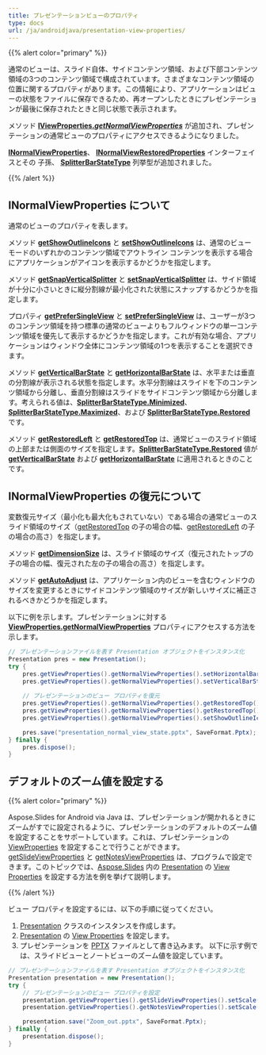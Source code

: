 ```yaml
---
title: プレゼンテーションビューのプロパティ
type: docs
url: /ja/androidjava/presentation-view-properties/
---
```


{{% alert color="primary" %}} 

通常のビューは、スライド自体、サイドコンテンツ領域、および下部コンテンツ領域の3つのコンテンツ領域で構成されています。さまざまなコンテンツ領域の位置に関するプロパティがあります。この情報により、アプリケーションはビューの状態をファイルに保存できるため、再オープンしたときにプレゼンテーションが最後に保存されたときと同じ状態で表示されます。

メソッド [**IViewProperties.*getNormalViewProperties***](https://reference.aspose.com/slides/androidjava/com.aspose.slides/IViewProperties#getNormalViewProperties--) が追加され、プレゼンテーションの通常ビューのプロパティにアクセスできるようになりました。 

[**INormalViewProperties**](https://reference.aspose.com/slides/androidjava/com.aspose.slides/INormalViewProperties)、 [**INormalViewRestoredProperties**](https://reference.aspose.com/slides/androidjava/com.aspose.slides/INormalViewRestoredProperties) インターフェイスとその 子孫、 [**SplitterBarStateType**](https://reference.aspose.com/slides/androidjava/com.aspose.slides/SplitterBarStateType) 列挙型が追加されました。

{{% /alert %}} 


## **INormalViewProperties について** #
通常のビューのプロパティを表します。

メソッド [**getShowOutlineIcons**](https://reference.aspose.com/slides/androidjava/com.aspose.slides/INormalViewProperties#getShowOutlineIcons--) と [**setShowOutlineIcons**](https://reference.aspose.com/slides/androidjava/com.aspose.slides/INormalViewProperties#setShowOutlineIcons-boolean-) は、通常のビュー モードのいずれかのコンテンツ領域でアウトライン コンテンツを表示する場合にアプリケーションがアイコンを表示するかどうかを指定します。

メソッド [**getSnapVerticalSplitter**](https://reference.aspose.com/slides/androidjava/com.aspose.slides/INormalViewProperties#getSnapVerticalSplitter--) と [**setSnapVerticalSplitter**](https://reference.aspose.com/slides/androidjava/com.aspose.slides/INormalViewProperties#setSnapVerticalSplitter-boolean-) は、サイド領域が十分に小さいときに縦分割線が最小化された状態にスナップするかどうかを指定します。

プロパティ [**getPreferSingleView**](https://reference.aspose.com/slides/androidjava/com.aspose.slides/INormalViewProperties#getPreferSingleView--) と [**setPreferSingleView**](https://reference.aspose.com/slides/androidjava/com.aspose.slides/INormalViewProperties#setPreferSingleView-boolean-) は、ユーザーが3つのコンテンツ領域を持つ標準の通常のビューよりもフルウィンドウの単一コンテンツ領域を優先して表示するかどうかを指定します。これが有効な場合、アプリケーションはウィンドウ全体にコンテンツ領域の1つを表示することを選択できます。

メソッド [**getVerticalBarState**](https://reference.aspose.com/slides/androidjava/com.aspose.slides/INormalViewProperties#getVerticalBarState--) と [**getHorizontalBarState**](https://reference.aspose.com/slides/androidjava/com.aspose.slides/INormalViewProperties#getHorizontalBarState--) は、水平または垂直の分割線が表示される状態を指定します。水平分割線はスライドを下のコンテンツ領域から分離し、垂直分割線はスライドをサイドコンテンツ領域から分離します。考えられる値は、[**SplitterBarStateType.Minimized**](https://reference.aspose.com/slides/androidjava/com.aspose.slides/SplitterBarStateType#Minimized)、[**SplitterBarStateType.Maximized**](https://reference.aspose.com/slides/androidjava/com.aspose.slides/SplitterBarStateType#Maximized)、および [**SplitterBarStateType.Restored**](https://reference.aspose.com/slides/androidjava/com.aspose.slides/SplitterBarStateType#Restored) です。

メソッド [**getRestoredLeft**](https://reference.aspose.com/slides/androidjava/com.aspose.slides/INormalViewProperties#getRestoredLeft--) と [**getRestoredTop**](https://reference.aspose.com/slides/androidjava/com.aspose.slides/INormalViewProperties#getRestoredTop--) は、通常ビューのスライド領域の上部または側面のサイズを指定します。[**SplitterBarStateType.Restored**](https://reference.aspose.com/slides/androidjava/com.aspose.slides/SplitterBarStateType#Restored) 値が [**getVerticalBarState**](https://reference.aspose.com/slides/androidjava/com.aspose.slides/INormalViewProperties#getVerticalBarState--) および [**getHorizontalBarState**](https://reference.aspose.com/slides/androidjava/com.aspose.slides/INormalViewProperties#getHorizontalBarState--) に適用されるときのことです。


## **INormalViewProperties の復元について** 
変数復元サイズ（最小化も最大化もされていない）である場合の通常ビューのスライド領域のサイズ（[getRestoredTop](https://reference.aspose.com/slides/androidjava/com.aspose.slides/INormalViewProperties#getRestoredTop--) の子の場合の幅、[getRestoredLeft](https://reference.aspose.com/slides/androidjava/com.aspose.slides/INormalViewProperties#getRestoredLeft--) の子の場合の高さ）を指定します。 

メソッド [**getDimensionSize**](https://reference.aspose.com/slides/androidjava/com.aspose.slides/INormalViewRestoredProperties#getDimensionSize--) は、スライド領域のサイズ（復元されたトップの子の場合の幅、復元された左の子の場合の高さ）を指定します。

メソッド [**getAutoAdjust**](https://reference.aspose.com/slides/androidjava/com.aspose.slides/INormalViewRestoredProperties#getAutoAdjust--) は、アプリケーション内のビューを含むウィンドウのサイズを変更するときにサイドコンテンツ領域のサイズが新しいサイズに補正されるべきかどうかを指定します。

以下に例を示します。プレゼンテーションに対する [**ViewProperties.getNormalViewProperties**](https://reference.aspose.com/slides/androidjava/com.aspose.slides/ViewProperties#getNormalViewProperties--) プロパティにアクセスする方法を示します。

```java
// プレゼンテーションファイルを表す Presentation オブジェクトをインスタンス化
Presentation pres = new Presentation();
try {
    pres.getViewProperties().getNormalViewProperties().setHorizontalBarState(SplitterBarStateType.Restored);
    pres.getViewProperties().getNormalViewProperties().setVerticalBarState(SplitterBarStateType.Maximized);
    
    // プレゼンテーションのビュー プロパティを復元
    pres.getViewProperties().getNormalViewProperties().getRestoredTop().setAutoAdjust(true);
    pres.getViewProperties().getNormalViewProperties().getRestoredTop().setDimensionSize(80);
    pres.getViewProperties().getNormalViewProperties().setShowOutlineIcons(true);

    pres.save("presentation_normal_view_state.pptx", SaveFormat.Pptx);
} finally {
    pres.dispose();
}
```

## **デフォルトのズーム値を設定する**
{{% alert color="primary" %}} 

Aspose.Slides for Android via Java は、プレゼンテーションが開かれるときにズームがすでに設定されるように、プレゼンテーションのデフォルトのズーム値を設定することをサポートしています。これは、プレゼンテーションの [ViewProperties](https://reference.aspose.com/slides/androidjava/com.aspose.slides/ViewProperties) を設定することで行うことができます。[getSlideViewProperties](https://reference.aspose.com/slides/androidjava/com.aspose.slides/ViewProperties#getSlideViewProperties--) と [getNotesViewProperties](https://reference.aspose.com/slides/androidjava/com.aspose.slides/ViewProperties#getNotesViewProperties--) は、プログラムで設定できます。このトピックでは、[Aspose.Slides](/slides/ja/) 内の [Presentation](https://reference.aspose.com/slides/androidjava/com.aspose.slides/presentation) の [View Properties](https://reference.aspose.com/slides/androidjava/com.aspose.slides/ViewProperties) を設定する方法を例を挙げて説明します。

{{% /alert %}} 

ビュー プロパティを設定するには、以下の手順に従ってください。

1. [Presentation](https://reference.aspose.com/slides/androidjava/com.aspose.slides/presentation) クラスのインスタンスを作成します。
1. [Presentation](https://reference.aspose.com/slides/androidjava/com.aspose.slides/presentation) の [View Properties](https://reference.aspose.com/slides/androidjava/com.aspose.slides/ViewProperties) を設定します。
1. プレゼンテーションを [PPTX](https://docs.fileformat.com/presentation/pptx/) ファイルとして書き込みます。
   以下に示す例では、スライドビューとノートビューのズーム値を設定しています。

```java
// プレゼンテーションファイルを表す Presentation オブジェクトをインスタンス化
Presentation presentation = new Presentation();
try {
    // プレゼンテーションのビュー プロパティを設定
    presentation.getViewProperties().getSlideViewProperties().setScale(100); // スライドビューのズーム値（パーセンテージ）
    presentation.getViewProperties().getNotesViewProperties().setScale(100); // ノートビューのズーム値（パーセンテージ） 

    presentation.save("Zoom_out.pptx", SaveFormat.Pptx);
} finally {
    presentation.dispose();
}
```